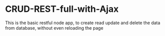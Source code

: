 # CRUD-REST-full-with-Ajax
This is the basic restful node app, to create read update and delete the data from database, without even reloading the page
